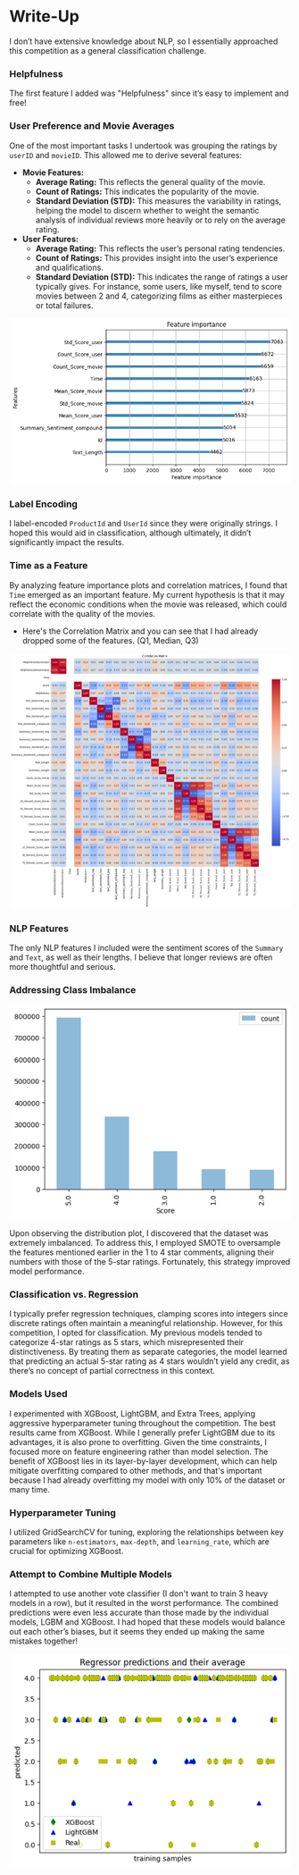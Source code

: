 # Write-Up

I don’t have extensive knowledge about NLP, so I essentially approached this competition as a general classification challenge.



### Helpfulness

The first feature I added was "Helpfulness" since it’s easy to implement and free!



### User Preference and Movie Averages

One of the most important tasks I undertook was grouping the ratings by `userID` and `movieID`. This allowed me to derive several features:

- **Movie Features:**
  - **Average Rating:** This reflects the general quality of the movie.
  - **Count of Ratings:** This indicates the popularity of the movie.
  - **Standard Deviation (STD):** This measures the variability in ratings, helping the model to discern whether to weight the semantic analysis of individual reviews more heavily or to rely on the average rating.
- **User Features:**
  - **Average Rating:** This reflects the user’s personal rating tendencies.
  - **Count of Ratings:** This provides insight into the user’s experience and qualifications.
  - **Standard Deviation (STD):** This indicates the range of ratings a user typically gives. For instance, some users, like myself, tend to score movies between 2 and 4, categorizing films as either masterpieces or total failures.

![image-20241028025331673](assets\image-20241028025331673.png)



### Label Encoding

I label-encoded `ProductId` and `UserId` since they were originally strings. I hoped this would aid in classification, although ultimately, it didn’t significantly impact the results.



### Time as a Feature

By analyzing feature importance plots and correlation matrices, I found that `Time` emerged as an important feature. My current hypothesis is that it may reflect the economic conditions when the movie was released, which could correlate with the quality of the movies.

- Here's the Correlation Matrix and you can see that I had already dropped some of the features. (Q1, Median, Q3)

<img src="assets\image-20241028025132976.png" alt="image-20241028025132976" style="zoom:50%;" />



### NLP Features

The only NLP features I included were the sentiment scores of the `Summary` and `Text`, as well as their lengths. I believe that longer reviews are often more thoughtful and serious.



### Addressing Class Imbalance

![image-20241028025048608](assets\image-20241028025048608.png)

Upon observing the distribution plot, I discovered that the dataset was extremely imbalanced. To address this, I employed SMOTE to oversample the features mentioned earlier in the 1 to 4 star comments, aligning their numbers with those of the 5-star ratings. Fortunately, this strategy improved model performance.



### Classification vs. Regression

I typically prefer regression techniques, clamping scores into integers since discrete ratings often maintain a meaningful relationship. However, for this competition, I opted for classification. My previous models tended to categorize 4-star ratings as 5 stars, which misrepresented their distinctiveness. By treating them as separate categories, the model learned that predicting an actual 5-star rating as 4 stars wouldn’t yield any credit, as there’s no concept of partial correctness in this context.



### Models Used

I experimented with XGBoost, LightGBM, and Extra Trees, applying aggressive hyperparameter tuning throughout the competition. The best results came from XGBoost. While I generally prefer LightGBM due to its advantages, it is also prone to overfitting. Given the time constraints, I focused more on feature engineering rather than model selection. The benefit of XGBoost lies in its layer-by-layer development, which can help mitigate overfitting compared to other methods, and that's important because I had already overfitting my model with only 10% of the dataset or many time.



### Hyperparameter Tuning

I utilized GridSearchCV for tuning, exploring the relationships between key parameters like `n-estimators`, `max-depth`, and `learning_rate`, which are crucial for optimizing XGBoost.



### Attempt to Combine Multiple Models

I attempted to use another vote classifier (I don't want to train 3 heavy models in a row), but it resulted in the worst performance. The combined predictions were even less accurate than those made by the individual models, LGBM and XGBoost. I had hoped that these models would balance out each other’s biases, but it seems they ended up making the same mistakes together!

![image-20241028025549710](assets\image-20241028025549710.png)
